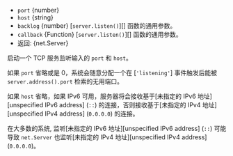 <!-- YAML
added: v0.1.90
-->
* `port` {number}
* `host` {string}
* `backlog` {number} [`server.listen()`][] 函数的通用参数。
* `callback` {Function} [`server.listen()`][] 函数的通用参数。
* 返回: {net.Server}

启动一个 TCP 服务监听输入的 `port` 和 `host`。

如果 `port` 省略或是 0，系统会随意分配一个在 [`'listening'`] 事件触发后能被 `server.address().port` 检索的无用端口。

如果 `host` 省略，如果 IPv6 可用，服务器将会接收基于[未指定的 IPv6 地址][unspecified IPv6 address] (`::`) 的连接，否则接收基于[未指定的 IPv4 地址][unspecified IPv4 address] (`0.0.0.0`) 的连接。

在大多数的系统, 监听[未指定的 IPv6 地址][unspecified IPv6 address] (`::`) 可能导致 `net.Server` 也监听[未指定的 IPv4 地址][unspecified IPv4 address] (`0.0.0.0`)。


